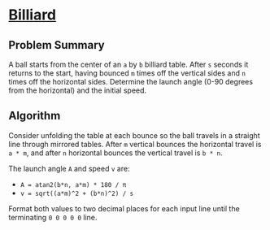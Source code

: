 # [Billiard](https://www.spoj.com/problems/BILLIARD/)

## Problem Summary
A ball starts from the center of an `a` by `b` billiard table. After `s` seconds it returns to the start, having bounced `m` times off the vertical sides and `n` times off the horizontal sides. Determine the launch angle (0-90 degrees from the horizontal) and the initial speed.

## Algorithm
Consider unfolding the table at each bounce so the ball travels in a straight line through mirrored tables. After `m` vertical bounces the horizontal travel is `a * m`, and after `n` horizontal bounces the vertical travel is `b * n`.

The launch angle `A` and speed `v` are:

* `A = atan2(b*n, a*m) * 180 / π`
* `v = sqrt((a*m)^2 + (b*n)^2) / s`

Format both values to two decimal places for each input line until the terminating `0 0 0 0 0` line.
